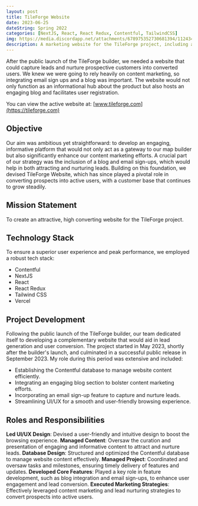 ```yaml
---
layout: post
title: TileForge Website
date: 2023-06-25
dateString: Spring 2022
categories: [NextJS, React, React Redux, Contentful, TailwindCSS]
img: https://media.discordapp.net/attachments/678975352730681394/1124344105623896164/www.tileforge.com_.webp
description: A marketing website for the TileForge project, including a blog.
---
```


After the public launch of the TileForge builder, we needed a website that could capture leads and nurture prospective customers into converted users. We knew we were going to rely heavily on content marketing, so integrating email sign ups and a blog was important. The website would not only function as an informational hub about the product but also hosts an engaging blog and facilitates user registration.

You can view the active website at: [www.tileforge.com](https://tileforge.com)

## Objective

Our aim was ambitious yet straightforward: to develop an engaging, informative platform that would not only act as a gateway to our map builder but also significantly enhance our content marketing efforts. A crucial part of our strategy was the inclusion of a blog and email sign-ups, which would help in both attracting and nurturing leads. Building on this foundation, we devised TileForge Website, which has since played a pivotal role in converting prospects into active users, with a customer base that continues to grow steadily.

## Mission Statement

To create an attractive, high converting website for the TileForge project.

## Technology Stack

To ensure a superior user experience and peak performance, we employed a robust tech stack:

- Contentful
- NextJS
- React
- React Redux
- Tailwind CSS
- Vercel

## Project Development

Following the public launch of the TileForge builder, our team dedicated itself to developing a complementary website that would aid in lead generation and user conversion. The project started in May 2023, shortly after the builder's launch, and culminated in a successful public release in September 2023. My role during this period was extensive and included:

- Establishing the Contentful database to manage website content efficiently.
- Integrating an engaging blog section to bolster content marketing efforts.
- Incorporating an email sign-up feature to capture and nurture leads.
- Streamlining UI/UX for a smooth and user-friendly browsing experience.

## Roles and Responsibilities

**Led UI/UX Design**: Devised a user-friendly and intuitive design to boost the browsing experience.
**Managed Content**: Oversaw the curation and presentation of engaging and informative content to attract and nurture leads.
**Database Design**: Structured and optimized the Contentful database to manage website content effectively.
**Managed Project**: Coordinated and oversaw tasks and milestones, ensuring timely delivery of features and updates.
**Developed Core Features**: Played a key role in feature development, such as blog integration and email sign-ups, to enhance user engagement and lead conversion.
**Executed Marketing Strategies**: Effectively leveraged content marketing and lead nurturing strategies to convert prospects into active users.